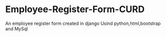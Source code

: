 # Employee-Register-Form-CURD
 An employee register form created in django
Usind python,html,bootstrap and MySql

